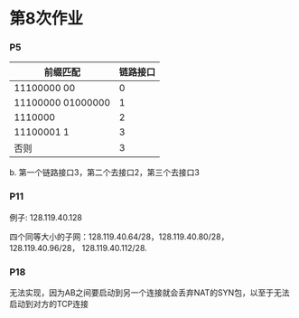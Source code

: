 # 第8次作业

### P5

| 前缀匹配          | 链路接口 |
| ----------------- | -------- |
| 11100000 00       | 0        |
| 11100000 01000000 | 1        |
| 1110000           | 2        |
| 11100001 1        | 3        |
| 否则              | 3        |

b. 第一个链路接口3，第二个去接口2，第三个去接口3

### P11

例子: 128.119.40.128

四个同等大小的子网：128.119.40.64/28，128.119.40.80/28，128.119.40.96/28， 128.119.40.112/28.

### P18

无法实现，因为AB之间要启动到另一个连接就会丢弃NAT的SYN包，以至于无法启动到对方的TCP连接




